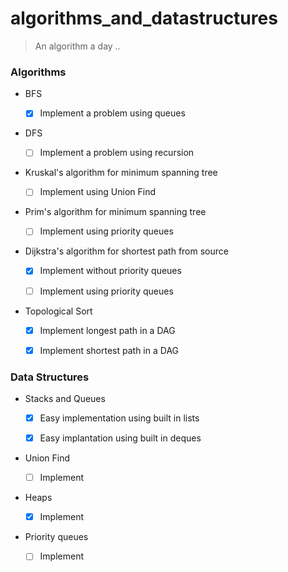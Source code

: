 # algorithms_and_datastructures
> An algorithm a day ..


### Algorithms 


*  BFS 

   - [x] Implement a problem using queues


*  DFS 

   - [ ] Implement a problem using recursion
   
   
* Kruskal's algorithm for minimum spanning tree

   - [ ] Implement using Union Find


*  Prim's algorithm for minimum spanning tree

   - [ ] Implement using priority queues
 

*  Dijkstra's algorithm for shortest path from source
 
   - [x] Implement without priority queues

   - [ ] Implement using priority queues

*  Topological Sort
 
   - [x] Implement longest path in a DAG  
   
   - [x] Implement shortest path in a DAG  





### Data Structures

* Stacks and Queues

  - [x] Easy implementation using built in lists

  - [x] Easy implantation using built in deques


* Union Find 

   - [ ] Implement


* Heaps
 
   - [x] Implement


* Priority queues

   - [ ] Implement


